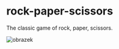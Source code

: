 # rock-paper-scissors
The classic game of rock, paper, scissors.

![obrazek](https://user-images.githubusercontent.com/39054666/193463172-9bfbb30e-c6f9-4ee0-9127-a339a5d392f4.png)
